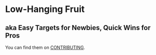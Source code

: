# Low-Hanging Fruit

## aka Easy Targets for Newbies, Quick Wins for Pros

You can find them on [CONTRIBUTING](https://gitlab.redox-os.org/redox-os/redox/blob/master/CONTRIBUTING.md).

